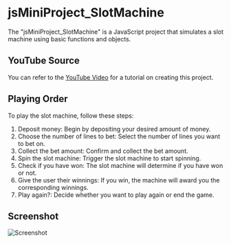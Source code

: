 # jsMiniProject_SlotMachine

The "jsMiniProject_SlotMachine" is a JavaScript project that simulates a slot machine using basic functions and objects.

## YouTube Source

You can refer to the [YouTube Video](https://www.youtube.com/watch?v=E3XxeE7NF30&pp=ygUYbGVhcm4ganMgd2l0aCAxIHByb2plY3Rz) for a tutorial on creating this project.

## Playing Order

To play the slot machine, follow these steps:

1. Deposit money: Begin by depositing your desired amount of money.
2. Choose the number of lines to bet: Select the number of lines you want to bet on.
3. Collect the bet amount: Confirm and collect the bet amount.
4. Spin the slot machine: Trigger the slot machine to start spinning.
5. Check if you have won: The slot machine will determine if you have won or not.
6. Give the user their winnings: If you win, the machine will award you the corresponding winnings.
7. Play again?: Decide whether you want to play again or end the game.

## Screenshot

![Screenshot](https://github.com/arshil121/jsMiniProject_SlotMachine/assets/74753973/c0dbf4f4-cd21-451c-ba82-82a25e6a588f)
